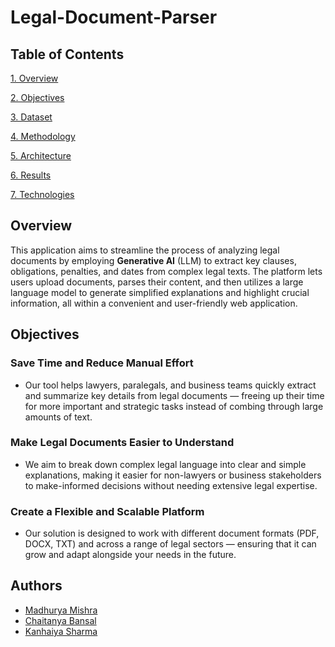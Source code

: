 # Legal-Document-Parser

Table of Contents
-

[1. Overview](#Overview)

[2. Objectives](#Objectives)

[3. Dataset](#Dataset)

[4. Methodology](#Methodology)

[5. Architecture](#Architecture)

[6. Results](#Results)

[7. Technologies](#Technologies)


## Overview

This application aims to streamline the process of analyzing legal documents by employing **Generative AI** (LLM) to extract key clauses, obligations, penalties, and dates from complex legal texts. The platform lets users upload documents, parses their content, and then utilizes a large language model to generate simplified explanations and highlight crucial information, all within a convenient and user-friendly web application.

## Objectives

### Save Time and Reduce Manual Effort
- Our tool helps lawyers, paralegals, and business teams quickly extract and summarize key details from legal documents — freeing up their time for more important and strategic tasks instead of combing through large amounts of text.

### Make Legal Documents Easier to Understand
- We aim to break down complex legal language into clear and simple explanations, making it easier for non-lawyers or business stakeholders to make-informed decisions without needing extensive legal expertise.

### Create a Flexible and Scalable Platform
- Our solution is designed to work with different document formats (PDF, DOCX, TXT) and across a range of legal sectors — ensuring that it can grow and adapt alongside your needs in the future.


## Authors

- [Madhurya Mishra](https://github.com/madhurya-ops)
- [Chaitanya Bansal](https://github.com/Chai-B)
- [Kanhaiya Sharma](https://github.com/kanhaiyas103)
